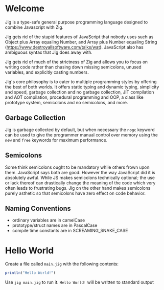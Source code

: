 # Welcome

Jig is a type-safe general purpose programming language designed to combine Javascript with Zig.

Jig gets rid of the stupid features of JavaScript that nobody uses such as Object 
plus Array equaling Number, and Array plus Number equaling String (https://www.destroyallsoftware.com/talks/wat). JavaScript also has ambiguous syntax 
that Jig does away with. 

Jig gets rid of much of the strictness of Zig and allows you to focus on writing
code rather than chasing down missing semicolons, unused variables, and explicitly
casting numbers.

Jig's core philosophy is to cater to multiple programming styles by offering 
the best of both worlds. It offers static typing and dynamic typing, simplicity 
and speed, garbage collection and no garbage collection, JIT compilation and AOT 
compilation, procedural programming and OOP, a class like prototype system, semicolons and no semicolons, and more.

## Garbage Collection
Jig is garbage collected by default, but when necessary the `nogc` keyword can be used to give the programmer manual control over memory using the `new` and `free` keywords for maximum performance.

## Semicolons
Some think semicolons ought to be mandatory while others frown upon them. JavaScript says both are good. However the way JavaScript did it is absolutely awful. While JS makes semicolons technically optional; the use or lack thereof can drastically change the meaning of the code which very often leads to frustrating bugs. Jig on the other hand makes semicolons purely asthetic so that semicolons have zero effect on code behavior.

## Naming Conventions
- ordinary variables are in camelCase
- prototype/struct names are in PascalCase
- compile time constants are in SCREAMING_SNAKE_CASE

# Hello World
Create a file called `main.jig` with the following contents:
```ts
println("Hello World!")
```
Use `jig main.jig` to run it. `Hello World!` will be written to standard output

